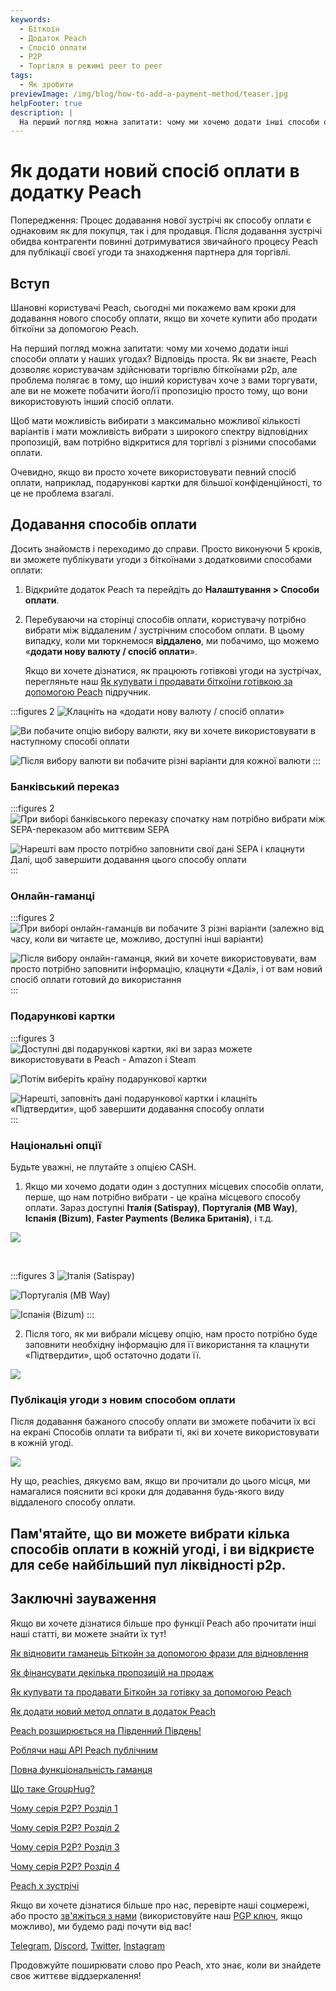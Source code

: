 ```yaml
---
keywords:
  - Біткоїн
  - Додаток Peach
  - Спосіб оплати
  - P2P
  - Торгівля в режимі peer to peer
tags:
  - Як зробити
previewImage: /img/blog/how-to-add-a-payment-method/teaser.jpg
helpFooter: true
description: |
  На перший погляд можна запитати: чому ми хочемо додати інші способи оплати у наших угодах? Відповідь проста. Як ви знаєте, Peach дозволяє користувачам здійснювати торгівлю біткоїнами p2p, але проблема полягає в тому, що інший користувач хоче з вами торгувати, але ви не можете побачити його/її пропозицію просто тому, що вони використовують інший спосіб оплати. Щоб мати можливість вибирати з максимально можливої кількості варіантів і мати можливість вибрати з широкого спектру відповідних пропозицій, вам потрібно відкритися для торгівлі з різними способами оплати.
---
```


# Як додати новий спосіб оплати в додатку Peach

Попередження: Процес додавання нової зустрічі як способу оплати є однаковим як для покупця, так і для продавця. Після додавання зустрічі обидва контрагенти повинні дотримуватися звичайного процесу Peach для публікації своєї угоди та знаходження партнера для торгівлі.

## Вступ

Шановні користувачі Peach, сьогодні ми покажемо вам кроки для додавання нового способу оплати, якщо ви хочете купити або продати біткоїни за допомогою Peach.

На перший погляд можна запитати: чому ми хочемо додати інші способи оплати у наших угодах? Відповідь проста. Як ви знаєте, Peach дозволяє користувачам здійснювати торгівлю біткоїнами p2p, але проблема полягає в тому, що інший користувач хоче з вами торгувати, але ви не можете побачити його/її пропозицію просто тому, що вони використовують інший спосіб оплати.

Щоб мати можливість вибирати з максимально можливої кількості варіантів і мати можливість вибрати з широкого спектру відповідних пропозицій, вам потрібно відкритися для торгівлі з різними способами оплати.

Очевидно, якщо ви просто хочете використовувати певний спосіб оплати, наприклад, подарункові картки для більшої конфіденційності, то це не проблема взагалі.

## Додавання способів оплати

Досить знайомств і переходимо до справи. Просто виконуючи 5 кроків, ви зможете публікувати угоди з біткоїнами з додатковими способами оплати:

1. Відкрийте додаток Peach та перейдіть до **Налаштування > Способи оплати**.

2. Перебуваючи на сторінці способів оплати, користувачу потрібно вибрати між віддаленим / зустрічним способом оплати. В цьому випадку, коли ми торкнемося **віддалено**, ми побачимо, що можемо «**додати нову валюту / спосіб оплати**».

   Якщо ви хочете дізнатися, як працюють готівкові угоди на зустрічах, перегляньте наш [Як купувати і продавати біткоїни готівкою за допомогою Peach](/blog/how-to-buy-and-sell-bitcoin-with-cash-using-peach/) підручник.

:::figures 2
![Клацніть на «додати нову валюту / спосіб оплати»](/img/blog/how-to-add-a-payment-method/add-1.png)

![Ви побачите опцію вибору валюти, яку ви хочете використовувати в наступному способі оплати](/img/blog/how-to-add-a-payment-method/add-2.png)

![Після вибору валюти ви побачите різні варіанти для кожної валюти](/img/blog/how-to-add-a-payment-method/add-3.png)
:::

### Банківський переказ

:::figures 2
![При виборі банківського переказу спочатку нам потрібно вибрати між SEPA-переказом або миттєвим SEPA](/img/blog/how-to-add-a-payment-method/bank-transfer-1.png)

![Нарешті вам просто потрібно заповнити свої дані SEPA і клацнути **Далі**, щоб завершити додавання цього способу оплати](/img/blog/how-to-add-a-payment-method/bank-transfer-2.png)
:::

### Онлайн-гаманці

:::figures 2
![При виборі онлайн-гаманців ви побачите 3 різні варіанти (залежно від часу, коли ви читаєте це, можливо, доступні інші варіанти)](/img/blog/how-to-add-a-payment-method/online-wallets-1.png)

![Після вибору онлайн-гаманця, який ви хочете використовувати, вам просто потрібно заповнити інформацію, клацнути «Далі», і от вам новий спосіб оплати готовий до використання](/img/blog/how-to-add-a-payment-method/online-wallets-2.png)
:::

### Подарункові картки

:::figures 3
![Доступні дві подарункові картки, які ви зараз можете використовувати в Peach - Amazon і Steam](/img/blog/how-to-add-a-payment-method/gift-cards-1.png)

![Потім виберіть країну подарункової картки](/img/blog/how-to-add-a-payment-method/gift-cards-2.png)

![Нарешті, заповніть дані подарункової картки і клацніть «Підтвердити», щоб завершити додавання способу оплати](/img/blog/how-to-add-a-payment-method/gift-cards-3.png)
:::

### Національні опції

Будьте уважні, не плутайте з опцією CASH.

1. Якщо ми хочемо додати один з доступних місцевих способів оплати, перше, що нам потрібно вибрати - це країна місцевого способу оплати. Зараз доступні **Італія (Satispay)**, **Португалія (MB Way)**, **Іспанія (Bizum)**, **Faster Payments (Велика Британія)**, і т.д.

![](/img/blog/how-to-add-a-payment-method/national-options-1.png)

<br>

:::figures 3
![**Італія (Satispay)**](/img/blog/how-to-add-a-payment-method/national-options-italy.png)

![**Португалія (MB Way)**](/img/blog/how-to-add-a-payment-method/national-options-portugal.png)

![**Іспанія (Bizum)**](/img/blog/how-to-add-a-payment-method/national-options-spain.png)
:::

2. Після того, як ми вибрали місцеву опцію, нам просто потрібно буде заповнити необхідну інформацію для її використання та клацнути «Підтвердити», щоб остаточно додати її.

![](/img/blog/how-to-add-a-payment-method/national-options-details.png)

### Публікація угоди з новим способом оплати

Після додавання бажаного способу оплати ви зможете побачити їх всі на екрані Способів оплати та вибрати ті, які ви хочете використовувати в кожній угоді.

![](/img/blog/how-to-add-a-payment-method/publish-1.png)

Ну що, peachies, дякуємо вам, якщо ви прочитали до цього місця, ми намагалися пояснити всі кроки для додавання будь-якого виду віддаленого способу оплати.

Пам'ятайте, що ви можете **вибрати кілька способів оплати в кожній угоді**, і ви відкриєте для себе найбільший пул ліквідності p2p.
---

## Заключні зауваження

Якщо ви хочете дізнатися більше про функції Peach або прочитати інші наші статті, ви можете знайти їх тут!

[Як відновити гаманець Біткойн за допомогою фрази для відновлення](https://peachbitcoin.com/uk/blog/how-to-restore-peach-wallet/)

[Як фінансувати декілька пропозицій на продаж](https://peachbitcoin.com/uk/blog/funding-multiple-sell-offers/)

[Як купувати та продавати Біткойн за готівку за допомогою Peach](https://peachbitcoin.com/uk/blog/how-to-buy-and-sell-bitcoin-with-cash-using-peach/)

[Як додати новий метод оплати в додаток Peach](https://peachbitcoin.com/uk/blog/how-to-add-a-payment-method/)

[Peach розширюється на Південний Південь!](https://peachbitcoin.com/uk/blog/peach-expands-to-the-global-south/)

[Роблячи наш API Peach публічним](https://peachbitcoin.com/uk/blog/making-our-peach-api-public/)

[Повна функціональність гаманця](https://peachbitcoin.com/uk/blog/full-wallet-functionality/)

[Що таке GroupHug?](https://peachbitcoin.com/uk/blog/group-hug/)

[Чому серія P2P? Розділ 1](https://peachbitcoin.com/uk/blog/why-p2p-chapter-1/)

[Чому серія P2P? Розділ 2](https://peachbitcoin.com/uk/blog/why-p2p-chapter-2/)

[Чому серія P2P? Розділ 3](https://peachbitcoin.com/uk/blog/why-p2p-chapter-3-circular-economies/)

[Чому серія P2P? Розділ 4](https://peachbitcoin.com/uk/blog/why-p2p-chapter-4-chains-of-trust/)

[Peach x зустрічі](https://peachbitcoin.com/uk/blog/peach-for-meetups/)

Якщо ви хочете дізнатися більше про нас, перевірте наші соцмережі, або просто [зв'яжіться з нами](mailto:hello@peachbitcoin.com) (використовуйте наш [PGP ключ](https://keys.openpgp.org/vks/v1/by-fingerprint/48339A19645E2E53488E0E5479E1B270FACD1BD2), якщо можливо), ми будемо раді почути від вас!

[Telegram](https://t.me/peachtopeach), [Discord](https://discord.gg/ypeHz3SW54), [Twitter](https://twitter.com/peachbitcoin), [Instagram](https://instagram.com/peachbitcoin)

Продовжуйте поширювати слово про Peach, хто знає, коли ви знайдете своє життєве віддзеркалення!
